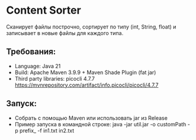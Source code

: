 # Content Sorter

Сканирует файлы построчно, сортирует по типу (int, String, float) и записывает в новые файлы для каждого типа.

## Требования: 
- Language: Java 21
- Build: Apache Maven 3.9.9 + Maven Shade Plugin (fat jar)
- Third party libraries: picocli 4.7.7 https://mvnrepository.com/artifact/info.picocli/picocli/4.7.7

## Запуск:
- Собрать с помощью Maven или использовать jar из Release
- Пример запуска в командной строке: java -jar util.jar -o customPath -p prefix_ -f in1.txt in2.txt
